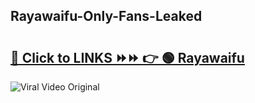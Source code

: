 
 ## Rayawaifu-Only-Fans-Leaked

# <h2><a href="https://clipsfans.com/Rayawaifu&ref=git">🔗 Click to LINKS ⏩⏩ 👉 🟢 Rayawaifu </a></h2>

<a href="https://clipsfans.com/Rayawaifu&ref=git" rel="nofollow" data-target="animated-image.originalLink"><img src="https://i.ibb.co.com/xMMVF88/686577567.gif" alt="Viral Video Original" style="max-width: 100%; display: inline-block;" data-target="animated-image.originalImage"></a>
